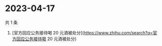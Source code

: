 # 2023-04-17

共 1 条

<!-- BEGIN -->
<!-- 最后更新时间 Mon Apr 17 2023 03:08:34 GMT+0800 (China Standard Time) -->

1. [官方回应公务接待喝 20
   元酒被处分](https://www.zhihu.com/search?q=官方回应公务接待喝 20 元酒被处分)

<!-- END -->
